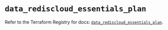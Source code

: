 # `data_rediscloud_essentials_plan`

Refer to the Terraform Registry for docs: [`data_rediscloud_essentials_plan`](https://registry.terraform.io/providers/redislabs/rediscloud/2.7.0/docs/data-sources/essentials_plan).
